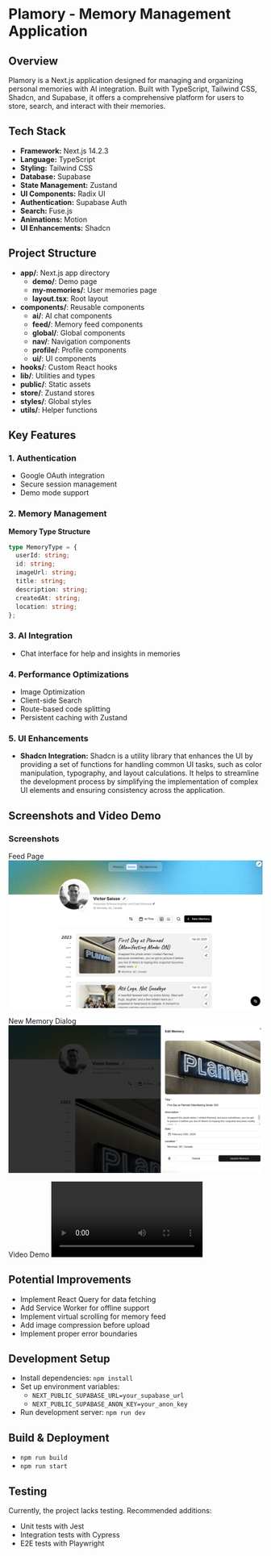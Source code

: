 # **Plamory - Memory Management Application**

## **Overview**

Plamory is a Next.js application designed for managing and organizing personal memories with AI integration. Built with TypeScript, Tailwind CSS, Shadcn, and Supabase, it offers a comprehensive platform for users to store, search, and interact with their memories.

## **Tech Stack**

- **Framework:** Next.js 14.2.3
- **Language:** TypeScript
- **Styling:** Tailwind CSS
- **Database:** Supabase
- **State Management:** Zustand
- **UI Components:** Radix UI
- **Authentication:** Supabase Auth
- **Search:** Fuse.js
- **Animations:** Motion
- **UI Enhancements:** Shadcn

## **Project Structure**

- **app/**: Next.js app directory
  - **demo/**: Demo page
  - **my-memories/**: User memories page
  - **layout.tsx**: Root layout
- **components/**: Reusable components
  - **ai/**: AI chat components
  - **feed/**: Memory feed components
  - **global/**: Global components
  - **nav/**: Navigation components
  - **profile/**: Profile components
  - **ui/**: UI components
- **hooks/**: Custom React hooks
- **lib/**: Utilities and types
- **public/**: Static assets
- **store/**: Zustand stores
- **styles/**: Global styles
- **utils/**: Helper functions

## **Key Features**

### 1. Authentication

- Google OAuth integration
- Secure session management
- Demo mode support

### 2. Memory Management

**Memory Type Structure**

```typescript
type MemoryType = {
  userId: string;
  id: string;
  imageUrl: string;
  title: string;
  description: string;
  createdAt: string;
  location: string;
};
```

### 3. AI Integration

- Chat interface for help and insights in memories

### 4. Performance Optimizations

- Image Optimization
- Client-side Search
- Route-based code splitting
- Persistent caching with Zustand

### 5. UI Enhancements

- **Shadcn Integration:** Shadcn is a utility library that enhances the UI by providing a set of functions for handling common UI tasks, such as color manipulation, typography, and layout calculations. It helps to streamline the development process by simplifying the implementation of complex UI elements and ensuring consistency across the application.

## **Screenshots and Video Demo**

### Screenshots

Feed Page
![Screenshot 1](/public/about/screenshot-1.png)

New Memory Dialog
![Screenshot 2](/public/about/screenshot-2.png)

Video Demo
![Video Demo Link](https://tuogqtvpasmyytgswncm.supabase.co/storage/v1/object/public/plamory/public/video/demo.mp4)

## **Potential Improvements**

- Implement React Query for data fetching
- Add Service Worker for offline support
- Implement virtual scrolling for memory feed
- Add image compression before upload
- Implement proper error boundaries

## **Development Setup**

- Install dependencies: `npm install`
- Set up environment variables:
  - `NEXT_PUBLIC_SUPABASE_URL=your_supabase_url`
  - `NEXT_PUBLIC_SUPABASE_ANON_KEY=your_anon_key`
- Run development server: `npm run dev`

## **Build & Deployment**

- `npm run build`
- `npm run start`

## **Testing**

Currently, the project lacks testing. Recommended additions:

- Unit tests with Jest
- Integration tests with Cypress
- E2E tests with Playwright
